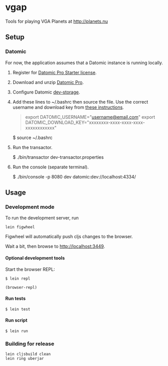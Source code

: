 # vgap

Tools for playing VGA Planets at http://planets.nu

## Setup

### Datomic

For now, the application assumes that a Datomic instance is running locally.

1. Register for [Datomic Pro Starter license](https://my.datomic.com).
2. Download and unzip [Datomic Pro](https://my.datomic.com/downloads/pro).
3. Configure Datomic [dev-storage](http://docs.datomic.com/getting-started.html#dev-storage).
4. Add these lines to ~/.bashrc then source the file. Use the correct username and download key from [these instructions](https://my.datomic.com/account).

    > export DATOMIC_USERNAME="username@email.com"
    > export DATOMIC_DOWNLOAD_KEY="xxxxxxxx-xxxx-xxxx-xxxx-xxxxxxxxxxxx"

    $ source ~/.bashrc

5. Run the transactor.

    $ ./bin/transactor dev-transactor.properties

6. Run the console (separate terminal).

    $ ./bin/console -p 8080 dev datomic:dev://localhost:4334/

## Usage

### Development mode

To run the development server, run

```
lein figwheel
```

Figwheel will automatically push cljs changes to the browser.

Wait a bit, then browse to [http://localhost:3449](http://localhost:3449).

#### Optional development tools

Start the browser REPL:

```
$ lein repl

(browser-repl)
```

#### Run tests

```
$ lein test
```

#### Run script

```
$ lein run
```

### Building for release

```
lein cljsbuild clean
lein ring uberjar
```
